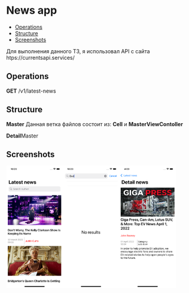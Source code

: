 # News app

 - [Operations](#operations)
 - [Structure](#structure)
 - [Screenshots](#screenshots)
 
 <p> Для выполнения данного ТЗ, я использовал API  с сайта htps://currentsapi.services/ </p>
 
 <h2>Operations</h2>
 <p><b>GET</b> /v1/latest-news</p>
 <h2>Structure</h2>
 <p><b>Master</b> Данная ветка файлов состоит из: <b>Cell</b> и <b>MasterViewContoller</b></p>
 <p><b>Detail</b>Master</p>
 <h2>Screenshots</h2>
 <div style="display:flex;">
 <img alt="App image" src="Screenshots/main.png" width="30%">
 <img alt="App image" src="Screenshots/noResults.png" width="30%">
 <img alt="App image" src="Screenshots/detail.png" width="30%">
 
 </div>

